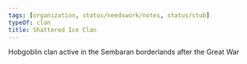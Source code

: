 ```yaml
---
tags: [organization, status/needswork/notes, status/stub]
typeOf: clan
title: Shattered Ice Clan
---
```


Hobgoblin clan active in the Sembaran borderlands after the Great War

